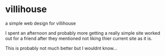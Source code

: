 # villihouse
a simple web design for villihouse

I spent an afternoon and probably more getting a really simple site worked out for a friend
after they mentioned not liking thier current site as it is.

This is probably not much better but I wouldnt know...
